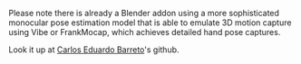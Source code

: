 Please note there is already a Blender addon using a more sophisticated monocular pose estimation model that is able to emulate 3D motion capture using Vibe or FrankMocap, which achieves detailed hand pose captures.

Look it up at [Carlos Eduardo Barreto](https://github.com/carlosedubarreto/b3d_mocap_import)'s github.
